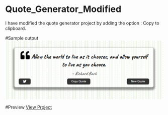 # Quote_Generator_Modified
I have modified the quote generator project by adding the option : Copy to clipboard.


#Sample output
![Quote generator](./img/Quote_sample.png)

#Preview
[View Project]()
